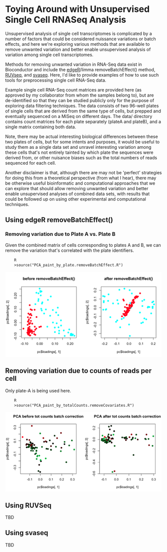 # Toying Around with Unsupervised Single Cell RNASeq Analysis

Unsupervised analysis of single cell transcriptomes is complicated by a number of factors that could be considered nuissance variations or batch effects, and here we're exploring various methods that are available to remove unwanted variation and better enable unsupervised analysis of variation among single cell transcriptomes.

Methods for removing unwanted variation in RNA-Seq data exist in Bioconductor and include the [edgeR](http://www.bioconductor.org/packages/release/bioc/html/edgeR.html)/limma removeBatchEffect() method, [RUVseq](http://www.bioconductor.org/packages/devel/bioc/html/RUVSeq.html), and [svaseq](http://biorxiv.org/content/early/2014/06/26/006585). Here, I'd like to provide examples of how to use such tools for preprocessing single cell RNA-Seq data.

Example single cell RNA-Seq count matrices are provided here (as approved by my collaborator from whom the samples belong to), but are de-identified so that they can be studied publicly only for the purpose of exploring data filtering techniques.  The data consists of two 96-well plates of single cells that are derived from the same type of cells, but prepped and eventually sequenced on a MiSeq on different days.  The data/ directory contains count matrices for each plate separately (plateA and plateB), and a single matrix containing both data.

Note, there may be actual interesting biological differences between these two plates of cells, but for some intents and purposes, it would be useful to study them as a single data set and unravel interesting variation among these cells that's not entirely tainted by which plate the sequences were derived from, or other nuisance biases such as the total numbers of reads sequenced for each cell.

Another disclaimer is that, although there are may not be 'perfect' strategies for doing this from a theoretical perspective (from what I hear), there may be otherwise useful bioinformatic and computational approaches that we can explore that should allow removing unwanted variation and better enable unsupervised analyses of combined data sets, with results that could be followed up on using other experimental and computational techniques.


## Using edgeR removeBatchEffect()

### Removing variation due to Plate A vs. Plate B

Given the combined matrix of cells corresponding to plates A and B, we can remove the variation that's correlated with the plate identifiers.

```
    R
    >source("PCA_paint_by_plate.removeBatchEffect.R")
```

![PCA painting by plate](images/removeBatchEffect_Plate1vs2.png)


## Removing variation due to counts of reads per cell

Only plate-A is being used here.

```
    R
    >source("PCA_paint_by_totalCounts.removeCovariates.R")
```

![PCA painting by read counts, green=low,red=high](images/removeBatchEffect_TotalCounts.png)


## Using RUVSeq

   TBD


## Using svaseq

   TBD



